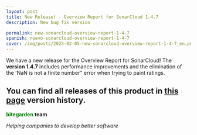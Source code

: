 ```yaml
---
layout: post
title: New Release! - Overview Report for SonarCloud 1.4.7
description: New bug fix version

permalink: new-sonarcloud-overview-report-1-4-7
spanish: nuevo-sonarcloud-overview-report-1-4-7
cover: /img/posts/2025-02-05-new-sonarcloud-overview-report-1-4-7_en.png
---
```


We have a new release for the Overview Report for SonarCloud! The **version 1.4.7** includes performance improvements and the elimination of the 'NaN is not a finite number" error when trying to paint ratings. 

You can find all releases of this product in [this page](/sonarcloud-overview-versions.html) version history. 
---
**<span style="color: green">bitegarden</span> team**

_Helping companies to develop better software_

